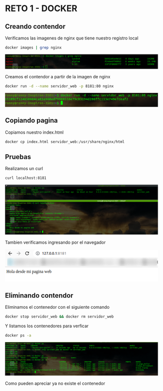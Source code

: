 # RETO 1 - DOCKER
## Creando contendor
Verificamos las imagenes de nginx que tiene nuestro registro local
```bash
docker images | grep nginx
```
![](images/1_listar_imagenes_nginx.png)


Creamos el contendor a partir de la imagen de nginx
```bash
docker run -d --name servidor_web -p 8181:80 nginx
```
![](images/2_crea_contenedor.png)

## Copiando pagina
Copiamos nuestro index.html
```bash
docker cp index.html servidor_web:/usr/share/nginx/html
```

## Pruebas
Realizamos un curl
```bash
curl localhost:8181
```
![](images/4_curl_contenedor.png)


Tambien verificamos ingresando por el navegador

![](images/5_pagina_navegador.png)

## Eliminando contendor
Eliminamos el contenedor con el siguiente comando
```bash
docker stop servidor_web && docker rm servidor_web
```
Y listamos los contenedores para verficar
```bash
docker ps -a
```
![](images/6_eliminar_lista_contenedores.png)

Como pueden apreciar ya no existe el contenedor
